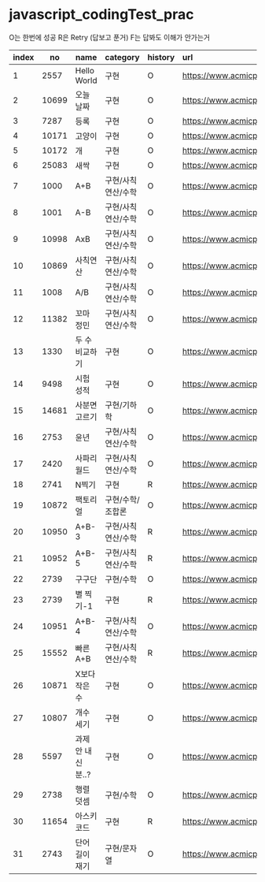 # javascript_codingTest_prac

O는 한번에 성공
R은 Retry (답보고 푼거)
F는 답봐도 이해가 안가는거

| index | no    | name               | category           | history | url                                   | star |
| ----- | ----- | ------------------ | ------------------ | :------ | :------------------------------------ | :--: |
| 1     | 2557  | Hello World        | 구현               | O       | https://www.acmicpc.net/problem/2557  |      |
| 2     | 10699 | 오늘 날짜          | 구현               | O       | https://www.acmicpc.net/problem/10699 |      |
| 3     | 7287  | 등록               | 구현               | O       | https://www.acmicpc.net/problem/7287  |      |
| 4     | 10171 | 고양이             | 구현               | O       | https://www.acmicpc.net/problem/10171 |      |
| 5     | 10172 | 개                 | 구현               | O       | https://www.acmicpc.net/problem/10172 |      |
| 6     | 25083 | 새싹               | 구현               | O       | https://www.acmicpc.net/problem/25083 |      |
| 7     | 1000  | A+B                | 구현/사칙연산/수학 | O       | https://www.acmicpc.net/problem/1000  |      |
| 8     | 1001  | A-B                | 구현/사칙연산/수학 | O       | https://www.acmicpc.net/problem/1001  |      |
| 9     | 10998 | AxB                | 구현/사칙연산/수학 | O       | https://www.acmicpc.net/problem/10998 |      |
| 10    | 10869 | 사칙연산           | 구현/사칙연산/수학 | O       | https://www.acmicpc.net/problem/10869 |      |
| 11    | 1008  | A/B                | 구현/사칙연산/수학 | O       | https://www.acmicpc.net/problem/1008  |      |
| 12    | 11382 | 꼬마 정민          | 구현/사칙연산/수학 | O       | https://www.acmicpc.net/problem/11382 |      |
| 13    | 1330  | 두 수 비교하기     | 구현               | O       | https://www.acmicpc.net/problem/1330  |      |
| 14    | 9498  | 시험 성적          | 구현               | O       | https://www.acmicpc.net/problem/9498  |      |
| 15    | 14681 | 사분면 고르기      | 구현/기하학        | O       | https://www.acmicpc.net/problem/14681 |      |
| 16    | 2753  | 윤년               | 구현/사칙연산/수학 | O       | https://www.acmicpc.net/problem/2753  |      |
| 17    | 2420  | 사파리월드         | 구현/사칙연산/수학 | O       | https://www.acmicpc.net/problem/2420  |      |
| 18    | 2741  | N찍기              | 구현               | R       | https://www.acmicpc.net/problem/2741  |      |
| 19    | 10872 | 팩토리얼           | 구현/수학/조합론   | O       | https://www.acmicpc.net/problem/10872 |      |
| 20    | 10950 | A+B-3              | 구현/사칙연산/수학 | R       | https://www.acmicpc.net/problem/10950 |      |
| 21    | 10952 | A+B-5              | 구현/사칙연산/수학 | R       | https://www.acmicpc.net/problem/10952 |  💡  |
| 22    | 2739  | 구구단             | 구현/수학          | O       | https://www.acmicpc.net/problem/2739  |      |
| 23    | 2739  | 별 찍기-1          | 구현               | R       | https://www.acmicpc.net/problem/2738  |      |
| 24    | 10951 | A+B-4              | 구현/사칙연산/수학 | O       | https://www.acmicpc.net/problem/10951 |      |
| 25    | 15552 | 빠른 A+B           | 구현/사칙연산/수학 | R       | https://www.acmicpc.net/problem/15552 |  💡  |
| 26    | 10871 | X보다 작은 수      | 구현               | O       | https://www.acmicpc.net/problem/10871 |      |
| 27    | 10807 | 개수 세기          | 구현               | O       | https://www.acmicpc.net/problem/10807 |      |
| 28    | 5597  | 과제 안 내신 분..? | 구현               | O       | https://www.acmicpc.net/problem/5597  |  💡  |
| 29    | 2738  | 행렬 덧셈          | 구현/수학          | O       | https://www.acmicpc.net/problem/2738  |      |
| 30    | 11654 | 아스키 코드        | 구현               | R       | https://www.acmicpc.net/problem/11654 |  💡  |
| 31    | 2743  | 단어 길이 재기     | 구현/문자열        | O       | https://www.acmicpc.net/problem/2743  |      |
